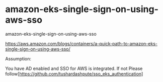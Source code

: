 # amazon-eks-single-sign-on-using-aws-sso
amazon-eks-single-sign-on-using-aws-sso

https://aws.amazon.com/blogs/containers/a-quick-path-to-amazon-eks-single-sign-on-using-aws-sso/

Assumption:

You have AD enabled and SSO for AWS is integrated. If not Please follow[https://github.com/tushardashpute/sso_eks_authentication]
